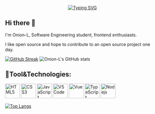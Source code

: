 <div align="center">
  <a href="https://git.io/typing-svg"><img src="https://readme-typing-svg.demolab.com?font=Fira+Code&pause=1000&random=false&width=435&lines=Console.log(%22Hello+World%22)" alt="Typing SVG" /></a>
</div>

## Hi there 👋
<p>I'm Onion-L, Software Engineering student, frontend enthusiasts.</p>
<p>I like open source and hope to contribute to an open source project one day.</p>

[![GitHub Streak](https://github-readme-streak-stats.herokuapp.com?user=Onion-L&theme=panda&hide_border=true)](https://github.com/Onion-L)
![Onion-L's GitHub stats](https://github-readme-stats.vercel.app/api?username=Onion-L&show_icons=true&theme=panda&hide_border=true)

## 🧰Tool&Technologies: 
  <div>
    <img alt="HTML5" title="HTML5" height="48" width="48" src="https://cdn.simpleicons.org/html5">
    <img alt="CSS3" title="CSS3" height="48" width="48" src="https://cdn.simpleicons.org/css3">
    <img alt="JavaScript" title="JavaScript" height="48" width="48" src="https://cdn.simpleicons.org/javascript">
    <img alt="VSCode" title="VSCode" height="48" width="48" src="https://cdn.simpleicons.org/visualstudiocode">
    <img alt="Vue" title="Vue" height="48" width="48" src="https://cdn.simpleicons.org/vuedotjs">
    <img alt="TypeScript" title="TypeScript" height="48" width="48" src="https://cdn.simpleicons.org/typescript">
    <img alt="Nodejs" title="Nodejs" height="48" width="48" src="https://cdn.simpleicons.org/nodedotjs">
  </div>



[![Top Langs](https://github-readme-stats.vercel.app/api/top-langs/?username=Onion-L&hide=css,html&layout=compact)](https://github.com/Onion-L)


